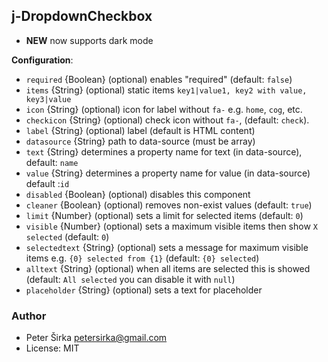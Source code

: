 ## j-DropdownCheckbox

- __NEW__ now supports dark mode

__Configuration__:

- `required` {Boolean} (optional) enables "required" (default: `false`)
- `items` {String} (optional) static items `key1|value1, key2 with value, key3|value`
- `icon` {String} (optional) icon for label without `fa-` e.g. `home`, `cog`, etc.
- `checkicon` {String} (optional) check icon without `fa-`, (default: `check`).
- `label` {String} (optional) label (default is HTML content)
- `datasource` {String} path to data-source (must be array)
- `text` {String} determines a property name for text (in data-source), default: `name`
- `value` {String} determines a property name for value (in data-source) default :`id`
- `disabled` {Boolean} (optional) disables this component
- `cleaner` {Boolean} (optional) removes non-exist values (default: `true`)
- `limit` {Number} (optional) sets a limit for selected items (default: `0`)
- `visible` {Number} (optional) sets a maximum visible items then show `X selected` (default: `0`)
- `selectedtext` {String} (optional) sets a message for maximum visible items e.g. `{0} selected from {1}` (default: `{0} selected`)
- `alltext` {String} (optional) when all items are selected this is showed (default: `All selected` you can disable it with `null`)
- `placeholder` {String} (optional) sets a text for placeholder

### Author

- Peter Širka <petersirka@gmail.com>
- License: MIT